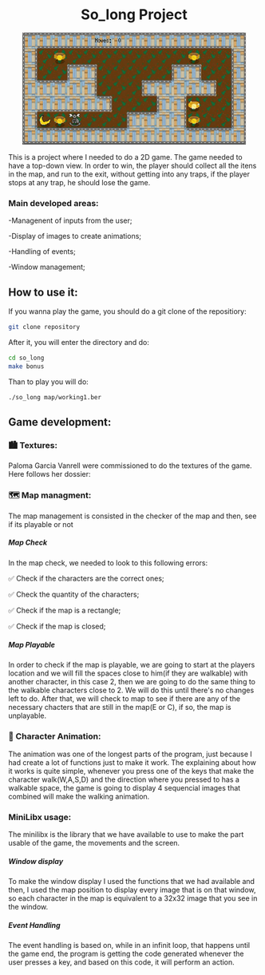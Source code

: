 <h1 align="center"> So_long Project </h1>

<div align="center"> <img src="https://github.com/eduVVSC/so_long/blob/main/game.gif"; alt="Image description" /> </div>


<p> This is a project where I needed to do a 2D game. The game needed to have a top-down view. In order to win, the player should collect all the itens in the map, and run to the exit, without getting into any traps, if the player stops at
any trap, he should lose the game.</p>
<p></p>


### Main developed areas:
<p>  -Managenent of inputs from the user;</p>
<p>  -Display of images to create animations;</p>
<p>  -Handling of events;</p>
<p>  -Window management;</p>


## How to use it:
If you wanna play the game, you should do a git clone of the repositiory:
```bash
git clone repository
```
After it, you will enter the directory and do:
```bash
cd so_long
make bonus
```
Than to play you will do:
```bash
./so_long map/working1.ber
```

## Game development:

### 🏙️ Textures:
<p> Paloma Garcia Vanrell were commissioned to do the textures of the game. Here follows her dossier:</p>


### 🗺️ Map managment:
<p> The map management is consisted in the checker of the map and then, see if its playable or not</p>


##### Map Check
<p> In the map check, we needed to look to this following errors: </p>
<p> ✅ Check if the characters are the correct ones; </p>
<p> ✅ Check the quantity of the characters;</p>
<p> ✅ Check if the map is a rectangle;</p>
<p> ✅ Check if the map is closed;</p>

##### Map Playable
<p> In order to check if the map is playable, we are going to start at the players location and we will fill the spaces close to him(if they are walkable) with another character,
in this case 2, then we are going to do the same thing to the walkable characters close to 2. We will do this until there's no changes left to do. After that, we will check to map
to see if there are any of the necessary chacters that are still in the map(E or C), if so, the map is unplayable.</p>

### 🦍 Character Animation:
<p> The animation was one of the longest parts of the program, just because I had create a lot of functions just to make it work. The explaining about how it works is quite simple, whenever you press one of the keys that make the character walk(W,A,S,D) and the direction where you pressed to has a walkable space, the game is going to display 4 sequencial images that combined will make the walking animation.</p>

### MiniLibx usage:
<p> The minilibx is the library that we have available to use to make the part usable of the game, the movements and the screen. </p>

##### Window display
<p> To make the window display I used the functions that we had available and then, I used the map position to display every image that is on that window, so each character in the map is equivalent to a 32x32 image that you see in the window.</p>

##### Event Handling
<p> The event handling is based on, while in an infinit loop, that happens until the game end, the program is getting the code generated whenever the user presses a key, and based on this code, it will perform an action. </p>


